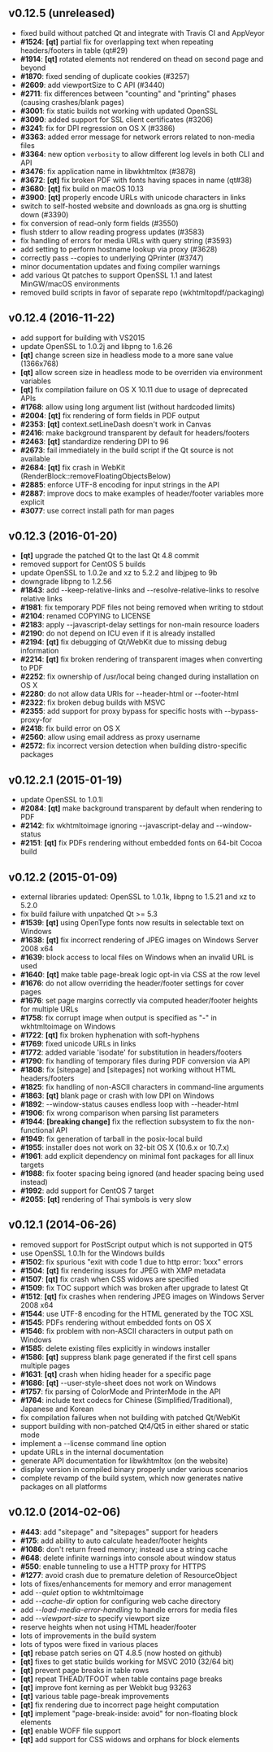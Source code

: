 v0.12.5 (unreleased)
--------------------
* fixed build without patched Qt and integrate with Travis CI and AppVeyor
* **#1524**: **[qt]** partial fix for overlapping text when repeating headers/footers in table (qt#29)
* **#1914**: **[qt]** rotated elements not rendered on thead on second page and beyond
* **#1870**: fixed sending of duplicate cookies (#3257)
* **#2609**: add viewportSize to C API (#3440)
* **#2711**: fix differences between "counting" and "printing" phases (causing crashes/blank pages)
* **#3001**: fix static builds not working with updated OpenSSL
* **#3090**: added support for SSL client certificates (#3206)
* **#3241**: fix for DPI regression on OS X (#3386)
* **#3363**: added error message for network errors related to non-media files
* **#3364**: new option `verbosity` to allow different log levels in both CLI and API
* **#3476**: fix application name in libwkhtmltox (#3878)
* **#3672**: **[qt]** fix broken PDF with fonts having spaces in name (qt#38)
* **#3680**: **[qt]** fix build on macOS 10.13
* **#3900**: **[qt]** properly encode URLs with unicode characters in links
* switch to self-hosted website and downloads as gna.org is shutting down (#3390)
* fix conversion of read-only form fields (#3550)
* flush stderr to allow reading progress updates (#3583)
* fix handling of errors for media URLs with query string (#3593)
* add setting to perform hostname lookup via proxy (#3628)
* correctly pass --copies to underlying QPrinter (#3747)
* minor documentation updates and fixing compiler warnings
* add various Qt patches to support OpenSSL 1.1 and latest MinGW/macOS environments
* removed build scripts in favor of separate repo (wkhtmltopdf/packaging)

v0.12.4 (2016-11-22)
--------------------
* add support for building with VS2015
* update OpenSSL to 1.0.2j and libpng to 1.6.26
* **[qt]** change screen size in headless mode to a more sane value (1366x768)
* **[qt]** allow screen size in headless mode to be overriden via environment variables
* **[qt]** fix compilation failure on OS X 10.11 due to usage of deprecated APIs
* **#1768**: allow using long argument list (without hardcoded limits)
* **#2004**: **[qt]** fix rendering of form fields in PDF output
* **#2353**: **[qt]** context.setLineDash doesn't work in Canvas
* **#2416**: make background transparent by default for headers/footers
* **#2463**: **[qt]** standardize rendering DPI to 96
* **#2673**: fail immediately in the build script if the Qt source is not available
* **#2684**: **[qt]** fix crash in WebKit (RenderBlock::removeFloatingObjectsBelow)
* **#2885**: enforce UTF-8 encoding for input strings in the API
* **#2887**: improve docs to make examples of header/footer variables more explicit
* **#3077**: use correct install path for man pages

v0.12.3 (2016-01-20)
--------------------
* **[qt]** upgrade the patched Qt to the last Qt 4.8 commit
* removed support for CentOS 5 builds
* update OpenSSL to 1.0.2e and xz to 5.2.2 and libjpeg to 9b
* downgrade libpng to 1.2.56
* **#1843**: add --keep-relative-links and --resolve-relative-links to resolve relative links
* **#1981**: fix temporary PDF files not being removed when writing to stdout
* **#2104**: renamed COPYING to LICENSE
* **#2183**: apply --javascript-delay settings for non-main resource loaders
* **#2190**: do not depend on ICU even if it is already installed
* **#2194**: **[qt]** fix debugging of Qt/WebKit due to missing debug information
* **#2214**: **[qt]** fix broken rendering of transparent images when converting to PDF
* **#2252**: fix ownership of /usr/local being changed during installation on OS X
* **#2280**: do not allow data URIs for --header-html or --footer-html
* **#2322**: fix broken debug builds with MSVC
* **#2355**: add support for proxy bypass for specific hosts with --bypass-proxy-for
* **#2418**: fix build error on OS X
* **#2560**: allow using email address as proxy username
* **#2572**: fix incorrect version detection when building distro-specific packages

v0.12.2.1 (2015-01-19)
----------------------
* update OpenSSL to 1.0.1l
* **#2084**: **[qt]** make background transparent by default when rendering to PDF
* **#2142**: fix wkhtmltoimage ignoring --javascript-delay and --window-status
* **#2151**: **[qt]** fix PDFs rendering without embedded fonts on 64-bit Cocoa build

v0.12.2 (2015-01-09)
--------------------
* external libraries updated: OpenSSL to 1.0.1k, libpng to 1.5.21 and xz to 5.2.0
* fix build failure with unpatched Qt >= 5.3
* **#1539**: **[qt]** using OpenType fonts now results in selectable text on Windows
* **#1638**: **[qt]** fix incorrect rendering of JPEG images on Windows Server 2008 x64
* **#1639**: block access to local files on Windows when an invalid URL is used
* **#1640**: **[qt]** make table page-break logic opt-in via CSS at the row level
* **#1676**: do not allow overriding the header/footer settings for cover pages
* **#1676**: set page margins correctly via computed header/footer heights for multiple URLs
* **#1758**: fix corrupt image when output is specified as "-" in wkhtmltoimage on Windows
* **#1722**: **[qt]** fix broken hyphenation with soft-hyphens
* **#1769**: fixed unicode URLs in links
* **#1772**: added variable 'isodate' for substitution in headers/footers
* **#1790**: fix handling of temporary files during PDF conversion via API
* **#1808**: fix [sitepage] and [sitepages] not working without HTML headers/footers
* **#1825**: fix handling of non-ASCII characters in command-line arguments
* **#1863**: **[qt]** blank page or crash with low DPI on Windows
* **#1892**: --window-status causes endless loop with --header-html
* **#1906**: fix wrong comparison when parsing list parameters
* **#1944**: **[breaking change]** fix the reflection subsystem to fix the non-functional API
* **#1949**: fix generation of tarball in the posix-local build
* **#1955**: installer does not work on 32-bit OS X (10.6.x or 10.7.x)
* **#1961**: add explicit dependency on minimal font packages for all linux targets
* **#1988**: fix footer spacing being ignored (and header spacing being used instead)
* **#1992**: add support for CentOS 7 target
* **#2055**: **[qt]** rendering of Thai symbols is very slow

v0.12.1 (2014-06-26)
--------------------
* removed support for PostScript output which is not supported in QT5
* use OpenSSL 1.0.1h for the Windows builds
* **#1502**: fix spurious "exit with code 1 due to http error: 1xxx" errors
* **#1504**: **[qt]** fix rendering issues for JPEG with XMP metadata
* **#1507**: **[qt]** fix crash when CSS widows are specified
* **#1509**: fix TOC support which was broken after upgrade to latest Qt
* **#1512**: **[qt]** fix crashes when rendering JPEG images on Windows Server 2008 x64
* **#1544**: use UTF-8 encoding for the HTML generated by the TOC XSL
* **#1545**: PDFs rendering without embedded fonts on OS X
* **#1546**: fix problem with non-ASCII characters in output path on Windows
* **#1585**: delete existing files explicitly in windows installer
* **#1586**: **[qt]** suppress blank page generated if the first cell spans multiple pages
* **#1631**: **[qt]** crash when hiding header for a specific page
* **#1686**: **[qt]** --user-style-sheet does not work on Windows
* **#1757**: fix parsing of ColorMode and PrinterMode in the API
* **#1764**: include text codecs for Chinese (Simplified/Traditional), Japanese and Korean
* fix compilation failures when not building with patched Qt/WebKit
* support building with non-patched Qt4/Qt5 in either shared or static mode
* implement a --license command line option
* update URLs in the internal documentation
* generate API documentation for libwkhtmltox (on the website)
* display version in compiled binary properly under various scenarios
* complete revamp of the build system, which now generates native packages on all platforms

v0.12.0 (2014-02-06)
--------------------
* **#443**: add "sitepage" and "sitepages" support for headers
* **#175**: add ability to auto calculate header/footer heights
* **#1086**: don't return freed memory; instead use a string cache
* **#648**: delete infinite warnings into console about window status
* **#550**: enable tunneling to use a HTTP proxy for HTTPS
* **#1277**: avoid crash due to premature deletion of ResourceObject
* lots of fixes/enhancements for memory and error management
* add *--quiet* option to wkhtmltoimage
* add *--cache-dir* option for configuring web cache directory
* add *--load-media-error-handling* to handle errors for media files
* add *--viewport-size* to specify viewport size
* reserve heights when not using HTML header/footer
* lots of improvements in the build system
* lots of typos were fixed in various places
* **[qt]** rebase patch series on QT 4.8.5 (now hosted on github)
* **[qt]** fixes to get static builds working for MSVC 2010 (32/64 bit)
* **[qt]** prevent page breaks in table rows
* **[qt]** repeat THEAD/TFOOT when table contains page breaks
* **[qt]** improve font kerning as per Webkit bug 93263
* **[qt]** various table page-break improvements
* **[qt]** fix rendering due to incorrect page height computation
* **[qt]** implement "page-break-inside: avoid" for non-floating block elements
* **[qt]** enable WOFF file support
* **[qt]** add support for CSS widows and orphans for block elements
